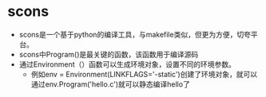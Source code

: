 # scons
- scons是一个基于python的编译工具，与makefile类似，但更为方便，切夸平台。
- scons中Program()是最关键的函数，该函数用于编译源码
- 通过Environment（）函数可以生成环境对象，设置不同的环境参数。
    - 例如env = Environment(LINKFLAGS='-static')创建了环境对象，就可以通过env.Program('hello.c')就可以静态编译hello了
